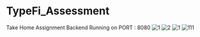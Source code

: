 # TypeFi_Assessment
Take Home Assignment
Backend Running on PORT : 8080
![1](https://github.com/Madushan97/TypeFi_Assessment/assets/66712958/78c9265e-0048-48fc-a2a2-a41fc220e1d0)
![2](https://github.com/Madushan97/TypeFi_Assessment/assets/66712958/43c81d52-d2b3-4d77-bc26-47a92aec9160)
![1](https://github.com/Madushan97/TypeFi_Assessment/assets/66712958/4b1aecf5-2a79-4e02-bd0a-2883a0f357d8)
![111](https://github.com/Madushan97/TypeFi_Assessment/assets/66712958/81d864b4-643a-4310-9b0a-fda03e1a16d1)

